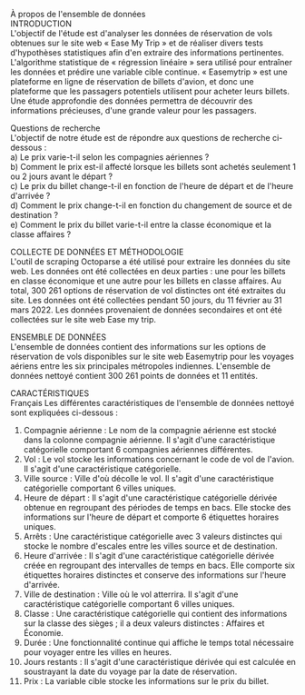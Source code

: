 À propos de l'ensemble de données  
INTRODUCTION  
L'objectif de l'étude est d'analyser les données de réservation de vols obtenues sur le site web « Ease My Trip » et de réaliser divers tests d'hypothèses statistiques afin d'en extraire des informations pertinentes. L'algorithme statistique de « régression linéaire » sera utilisé pour entraîner les données et prédire une variable cible continue. « Easemytrip » est une plateforme en ligne de réservation de billets d'avion, et donc une plateforme que les passagers potentiels utilisent pour acheter leurs billets. Une étude approfondie des données permettra de découvrir des informations précieuses, d'une grande valeur pour les passagers.  

Questions de recherche  
L'objectif de notre étude est de répondre aux questions de recherche ci-dessous :  
a) Le prix varie-t-il selon les compagnies aériennes ?  
b) Comment le prix est-il affecté lorsque les billets sont achetés seulement 1 ou 2 jours avant le départ ?  
c) Le prix du billet change-t-il en fonction de l'heure de départ et de l'heure d'arrivée ?  
d) Comment le prix change-t-il en fonction du changement de source et de destination ?  
e) Comment le prix du billet varie-t-il entre la classe économique et la classe affaires ?  

COLLECTE DE DONNÉES ET MÉTHODOLOGIE  
L'outil de scraping Octoparse a été utilisé pour extraire les données du site web. Les données ont été collectées en deux parties : une pour les billets en classe économique et une autre pour les billets en classe affaires. Au total, 300 261 options de réservation de vol distinctes ont été extraites du site. Les données ont été collectées pendant 50 jours, du 11 février au 31 mars 2022.
Les données provenaient de données secondaires et ont été collectées sur le site web Ease my trip.

ENSEMBLE DE DONNÉES  
L'ensemble de données contient des informations sur les options de réservation de vols disponibles sur le site web Easemytrip pour les voyages aériens entre les six principales métropoles indiennes. L'ensemble de données nettoyé contient 300 261 points de données et 11 entités.

CARACTÉRISTIQUES  
Français Les différentes caractéristiques de l'ensemble de données nettoyé sont expliquées ci-dessous :  
1) Compagnie aérienne : Le nom de la compagnie aérienne est stocké dans la colonne compagnie aérienne. Il s'agit d'une caractéristique catégorielle comportant 6 compagnies aériennes différentes.
2) Vol : Le vol stocke les informations concernant le code de vol de l'avion. Il s'agit d'une caractéristique catégorielle.
3) Ville source : Ville d'où décolle le vol. Il s'agit d'une caractéristique catégorielle comportant 6 villes uniques.
4) Heure de départ : Il s'agit d'une caractéristique catégorielle dérivée obtenue en regroupant des périodes de temps en bacs. Elle stocke des informations sur l'heure de départ et comporte 6 étiquettes horaires uniques.
5) Arrêts : Une caractéristique catégorielle avec 3 valeurs distinctes qui stocke le nombre d'escales entre les villes source et de destination.
6) Heure d'arrivée : Il s'agit d'une caractéristique catégorielle dérivée créée en regroupant des intervalles de temps en bacs. Elle comporte six étiquettes horaires distinctes et conserve des informations sur l'heure d'arrivée.
7) Ville de destination : Ville où le vol atterrira. Il s'agit d'une caractéristique catégorielle comportant 6 villes uniques.
8) Classe : Une caractéristique catégorielle qui contient des informations sur la classe des sièges ; il a deux valeurs distinctes : Affaires et Économie.
9) Durée : Une fonctionnalité continue qui affiche le temps total nécessaire pour voyager entre les villes en heures.
10) Jours restants : Il s'agit d'une caractéristique dérivée qui est calculée en soustrayant la date du voyage par la date de réservation.
11) Prix : La variable cible stocke les informations sur le prix du billet.
